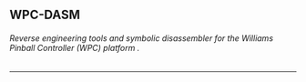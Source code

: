 WPC-DASM
--------

###### Reverse engineering tools and symbolic disassembler for the Williams Pinball Controller (WPC) platform .

---------------------------

